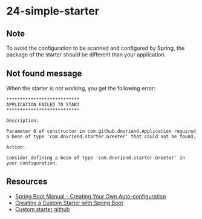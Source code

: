 # 24-simple-starter

## Note
To avoid the configuration to be scanned and configured by Spring, the package of the starter should be different
than your application.

## Not found message
When the starter is not working, you get the following error:

```test
***************************
APPLICATION FAILED TO START
***************************

Description:

Parameter 0 of constructor in com.github.dnvriend.Application required a bean of type 'com.dnvriend.starter.Greeter' that could not be found.

Action:

Consider defining a bean of type 'com.dnvriend.starter.Greeter' in your configuration.
```

## Resources
- [Spring Boot Manual - Creating Your Own Auto-configuration](https://docs.spring.io/spring-boot/docs/current/reference/html/boot-features-developing-auto-configuration.html)
- [Creating a Custom Starter with Spring Boot](https://www.baeldung.com/spring-boot-custom-starter)
- [Custom starter github](https://github.com/eugenp/tutorials/tree/master/spring-boot-custom-starter)

